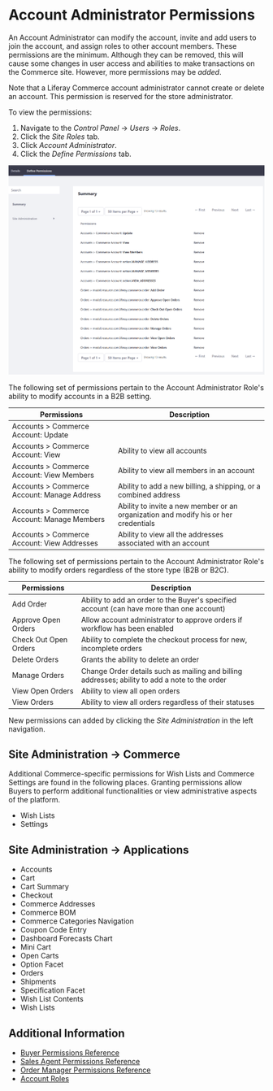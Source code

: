 # Account Administrator Permissions

An Account Administrator can modify the account, invite and add users to join the account, and assign roles to other account members. These permissions are the minimum. Although they can be removed, this will cause some changes in user access and abilities to make transactions on the Commerce site. However, more permissions may be _added_.

Note that a Liferay Commerce account administrator cannot create or delete an account. This permission is reserved for the store administrator.

To view the permissions:

1. Navigate to the _Control Panel_ → _Users_ → _Roles_.
1. Click the _Site Roles_ tab.
1. Click _Account Administrator_.
1. Click the _Define Permissions_ tab.

![Account Administrator Role Permissions](./account-administrator-permissions-reference/images/01.png)

The following set of permissions pertain to the Account Administrator Role's ability to modify accounts in a B2B setting.

| Permissions | Description |
| --- | --- |
| Accounts > Commerce Account: Update | |
| Accounts > Commerce Account: View | Ability to view all accounts |
| Accounts > Commerce Account: View Members | Ability to view all members in an account |
| Accounts > Commerce Account: Manage Address | Ability to add a new billing, a shipping, or a combined address |
| Accounts > Commerce Account: Manage Members | Ability to invite a new member or an organization and modify his or her credentials |
| Accounts > Commerce Account: View Addresses | Ability to view all the addresses associated with an account |

The following set of permissions pertain to the Account Administrator Role's ability to modify orders regardless of the store type (B2B or B2C).

| Permissions | Description |
| --- | --- |
| Add Order | Ability to add an order to the Buyer's specified account (can have more than one account) |
| Approve Open Orders | Allow account administrator to approve orders if workflow has been enabled |
| Check Out Open Orders | Ability to complete the checkout process for new, incomplete orders |
| Delete Orders | Grants the ability to delete an order |
| Manage Orders | Change Order details such as mailing and billing addresses; ability to add a note to the order |
| View Open Orders | Ability to view all open orders |
| View Orders | Ability to view all orders regardless of their statuses |

New permissions can added by clicking the _Site Administration_ in the left navigation.

## Site Administration → Commerce

Additional Commerce-specific permissions for Wish Lists and Commerce Settings are found in the following places. Granting permissions allow Buyers to perform additional functionalities or view administrative aspects of the platform.

* Wish Lists
* Settings

## Site Administration → Applications

* Accounts
* Cart
* Cart Summary
* Checkout
* Commerce Addresses
* Commerce BOM
* Commerce Categories Navigation
* Coupon Code Entry
* Dashboard Forecasts Chart
* Mini Cart
* Open Carts
* Option Facet
* Orders
* Shipments
* Specification Facet
* Wish List Contents
* Wish Lists

## Additional Information

* [Buyer Permissions Reference](./buyer-permissions-reference.md)
* [Sales Agent Permissions Reference](./sales-agent-permissions-reference.md)
* [Order Manager Permissions Reference](./order-manager-permissions-reference.md)
* [Account Roles](./account-roles.md)

